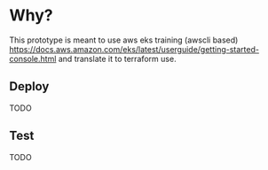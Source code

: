 # Why?
This prototype is meant to use  aws eks training (awscli based) 
https://docs.aws.amazon.com/eks/latest/userguide/getting-started-console.html
and translate it to terraform use.

## Deploy
TODO

## Test
TODO

